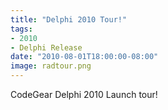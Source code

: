 ```yaml
---
title: "Delphi 2010 Tour!"
tags:
- 2010
- Delphi Release
date: "2010-08-01T18:00:00-08:00"
image: radtour.png
---
```


CodeGear Delphi 2010 Launch tour!

